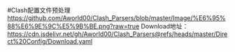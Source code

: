 #Clash配置文件预处理
https://github.com/Aworld00/Clash_Parsers/blob/master/Image/%E6%95%88%E6%9E%9C%E5%9B%BE.png?raw=true
Download地址：
https://cdn.jsdelivr.net/gh/Aworld00/Clash_Parsers@refs/heads/master/Direct%20Config/Download.yaml
